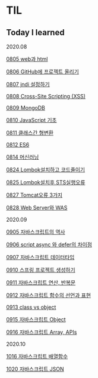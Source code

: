 # TIL
## Today I learned

2020.08


[0805 web과 html](https://github.com/danny-im/TIL/blob/master/0805.md)

[0806 GitHub에 프로젝트 올리기](https://github.com/danny-im/TIL/blob/master/0806.md)

[0807 jndi 설정하기](https://github.com/danny-im/TIL/blob/master/0807.md)

[0808 Cross-Site Scripting (XSS)](https://github.com/danny-im/TIL/blob/master/0808.md)

[0809 MongoDB](https://github.com/danny-im/TIL/blob/master/0809.md)

[0810 JavaScript 기초](https://github.com/danny-im/TIL/blob/master/0810.md)

[0811 클래스간 형변환](https://github.com/danny-im/TIL/blob/master/0811.md)

[0812 ES6](https://github.com/danny-im/TIL/blob/master/0812.md)

[0814 머신러닝](https://github.com/danny-im/TIL/blob/master/0814.md)

[0824 Lombok설치하고 코드줄이기](https://github.com/danny-im/TIL/blob/master/0824.md)

[0825 Lombok설치후 STS실행오류](https://github.com/danny-im/TIL/blob/master/0825.md)

[0827 Tomcat오류 3가지](https://github.com/danny-im/TIL/blob/master/0827.md)

[0828 Web Server와 WAS](https://github.com/danny-im/TIL/blob/master/0828.md)


2020.09


[0905 자바스크립트의 역사](https://github.com/danny-im/TIL/blob/master/0905.md)

[0906 script async 와 defer의 차이점](https://github.com/danny-im/TIL/blob/master/0906.md)

[0907 자바스크립트 데이터타입](https://github.com/danny-im/TIL/blob/master/0907.md)

[0910 스프링 프로젝트 생성하기](https://github.com/danny-im/TIL/blob/master/0910.md)

[0911 자바스크립트 연산, 반복문](https://github.com/danny-im/TIL/blob/master/0911.md)

[0912 자바스크립트 함수의 선언과 표현](https://github.com/danny-im/TIL/blob/master/0912.md)

[0913 class vs object](https://github.com/danny-im/TIL/blob/master/0913.md)

[0915 자바스크립트 Object](https://github.com/danny-im/TIL/blob/master/0915.md)

[0916 자바스크립트 Array, APIs](https://github.com/danny-im/TIL/blob/master/0915.md)


2020.10


[1016 자바스크립트 배열함수](https://github.com/danny-im/TIL/blob/master/1016.md)

[1020 자바스크립트 JSON](https://github.com/danny-im/TIL/blob/master/1020.md)
